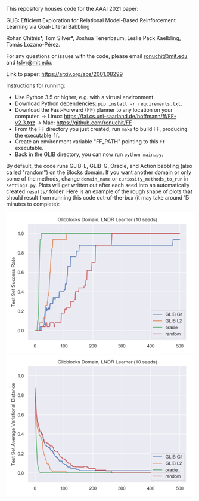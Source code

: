 This repository houses code for the AAAI 2021 paper:

GLIB: Efficient Exploration for Relational Model-Based Reinforcement Learning via Goal-Literal Babbling

Rohan Chitnis*, Tom Silver*, Joshua Tenenbaum, Leslie Pack Kaelbling, Tomás Lozano-Pérez.

For any questions or issues with the code, please email <ronuchit@mit.edu> and <tslvr@mit.edu>.

Link to paper: https://arxiv.org/abs/2001.08299

Instructions for running:
* Use Python 3.5 or higher, e.g. with a virtual environment.
* Download Python dependencies: `pip install -r requirements.txt`.
* Download the Fast-Forward (FF) planner to any location on your computer.
-> Linux: https://fai.cs.uni-saarland.de/hoffmann/ff/FF-v2.3.tgz
-> Mac: https://github.com/ronuchit/FF
* From the FF directory you just created, run `make` to build FF, producing the executable `ff`.
* Create an environment variable "FF_PATH" pointing to this `ff` executable.
* Back in the GLIB directory, you can now run `python main.py`.

By default, the code runs GLIB-L, GLIB-G, Oracle, and Action babbling (also called "random") on the Blocks domain. If you want another domain or only some of the methods, change `domain_name` or `curiosity_methods_to_run` in `settings.py`. Plots will get written out after each seed into an automatically created `results/` folder. Here is an example of the rough shape of plots that should result from running this code out-of-the-box (it may take around 15 minutes to complete):

![success rate](sample_plots/Glibblocks_LNDR_succ.png)
![error rate](sample_plots/Glibblocks_LNDR_dist.png)